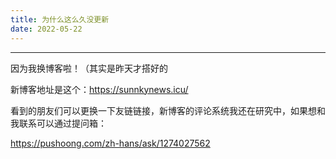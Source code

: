 ```yaml
---
title: 为什么这么久没更新
date: 2022-05-22
---
```


------
因为我换博客啦！（其实是昨天才搭好的

新博客地址是这个：https://sunnkynews.icu/

看到的朋友们可以更换一下友链链接，新博客的评论系统我还在研究中，如果想和我联系可以通过提问箱：

https://pushoong.com/zh-hans/ask/1274027562